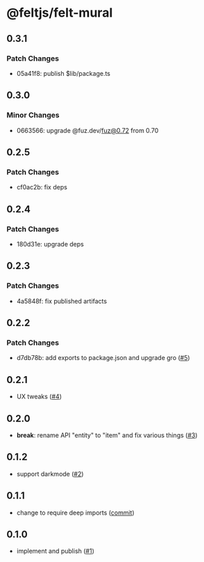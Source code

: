 # @feltjs/felt-mural

## 0.3.1

### Patch Changes

- 05a41f8: publish $lib/package.ts

## 0.3.0

### Minor Changes

- 0663566: upgrade @fuz.dev/fuz@0.72 from 0.70

## 0.2.5

### Patch Changes

- cf0ac2b: fix deps

## 0.2.4

### Patch Changes

- 180d31e: upgrade deps

## 0.2.3

### Patch Changes

- 4a5848f: fix published artifacts

## 0.2.2

### Patch Changes

- d7db78b: add exports to package.json and upgrade gro
  ([#5](https://github.com/feltjs/felt-mural/pull/5))

## 0.2.1

- UX tweaks
  ([#4](https://github.com/feltjs/felt-mural/pull/4))

## 0.2.0

- **break**: rename API "entity" to "item" and fix various things
  ([#3](https://github.com/feltjs/felt-mural/pull/3))

## 0.1.2

- support darkmode
  ([#2](https://github.com/feltjs/felt-mural/pull/2))

## 0.1.1

- change to require deep imports
  ([commit](https://github.com/feltjs/felt-mural/commit/f81ecf10bcea062359b6f9905a1e90075e580934))

## 0.1.0

- implement and publish
  ([#1](https://github.com/feltjs/felt-mural/pull/1))
